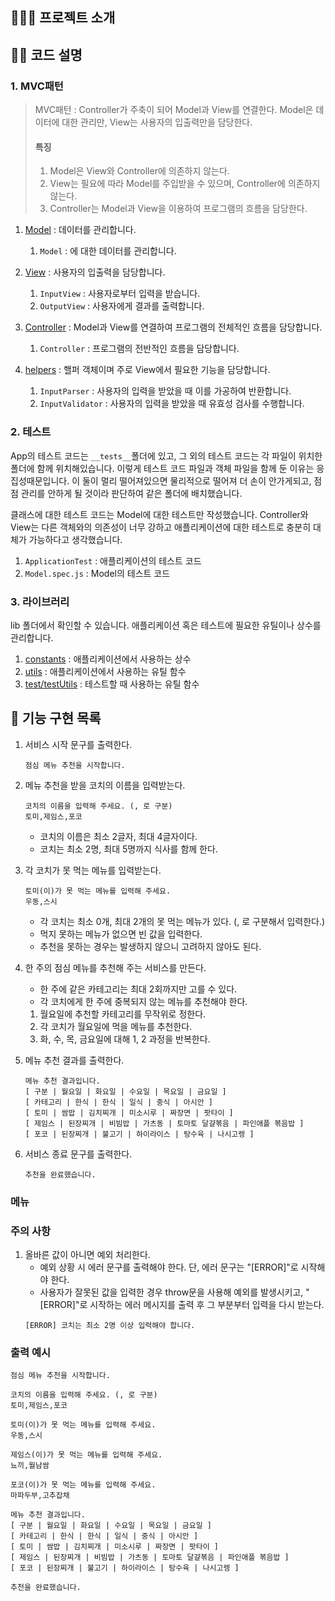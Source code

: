 ## 🏄🏼‍♂️ 프로젝트 소개

<!-- 어떤 프로젝트인지, 주요 기능이 무엇인지 작성한다. -->

## 🤸‍♀️ 코드 설명

### 1. MVC패턴

> MVC패턴
> : Controller가 주축이 되어 Model과 View를 연결한다. Model은 데이터에 대한 관리만, View는 사용자의 입출력만을 담당한다.
>
> #### 특징
>
> 1. Model은 View와 Controller에 의존하지 않는다.
> 2. View는 필요에 따라 Model를 주입받을 수 있으며, Controller에 의존하지 않는다.
> 3. Controller는 Model과 View을 이용하여 프로그램의 흐름을 담당한다.

1. [Model](./src/models/) : 데이터를 관리합니다.

   1. `Model` : 에 대한 데이터를 관리합니다.

2. [View](./src/views/) : 사용자의 입출력을 담당합니다.

   1. `InputView` : 사용자로부터 입력을 받습니다.
   2. `OutputView` : 사용자에게 결과를 출력합니다.

3. [Controller](./src/controllers/) : Model과 View를 연결하여 프로그램의 전체적인 흐름을 담당합니다.

   1. `Controller` : 프로그램의 전반적인 흐름을 담당합니다.

4. [helpers](./src/helpers/) : 핼퍼 객체이며 주로 View에서 필요한 기능을 담당합니다.
   1. `InputParser` : 사용자의 입력을 받았을 때 이를 가공하여 반환합니다.
   2. `InputValidator` : 사용자의 입력을 받았을 때 유효성 검사를 수행합니다.

### 2. 테스트

App의 테스트 코드는 `__tests__`폴더에 있고, 그 외의 테스트 코드는 각 파일이 위치한 폴더에 함께 위치해있습니다. 이렇게 테스트 코드 파일과 객체 파일을 함께 둔 이유는 응집성때문입니다. 이 둘이 멀리 떨어져있으면 물리적으로 떨어져 더 손이 안가게되고, 점점 관리를 안하게 될 것이라 판단하여 같은 폴더에 배치했습니다.

클래스에 대한 테스트 코드는 Model에 대한 테스트만 작성했습니다. Controller와 View는 다른 객체와의 의존성이 너무 강하고 애플리케이션에 대한 테스트로 충분히 대체가 가능하다고 생각했습니다.

1. `ApplicationTest` : 애플리케이션의 테스트 코드
2. `Model.spec.js` : Model의 테스트 코드

### 3. 라이브러리

lib 폴더에서 확인할 수 있습니다. 애플리케이션 혹은 테스트에 필요한 유틸이나 상수를 관리합니다.

1. [constants](./src/lib/constants.js) : 애플리케이션에서 사용하는 상수
2. [utils](./src/lib/utils.js) : 애플리케이션에서 사용하는 유틸 함수
3. [test/testUtils](./src/lib/testUtils.js) : 테스트할 때 사용하는 유틸 함수

## 🔨 기능 구현 목록

1. 서비스 시작 문구를 출력한다.
   ```
   점심 메뉴 추천을 시작합니다.
   ```
2. 메뉴 추천을 받을 코치의 이름을 입력받는다.

   ```
   코치의 이름을 입력해 주세요. (, 로 구분)
   토미,제임스,포코
   ```

   - 코치의 이름은 최소 2글자, 최대 4글자이다.
   - 코치는 최소 2명, 최대 5명까지 식사를 함께 한다.

3. 각 코치가 못 먹는 메뉴를 입력받는다.
   ```
   토미(이)가 못 먹는 메뉴를 입력해 주세요.
   우동,스시
   ```
   - 각 코치는 최소 0개, 최대 2개의 못 먹는 메뉴가 있다. (, 로 구분해서 입력한다.)
   - 먹지 못하는 메뉴가 없으면 빈 값을 입력한다.
   - 추천을 못하는 경우는 발생하지 않으니 고려하지 않아도 된다.
4. 한 주의 점심 메뉴를 추천해 주는 서비스를 만든다.
   - 한 주에 같은 카테고리는 최대 2회까지만 고를 수 있다.
   - 각 코치에게 한 주에 중복되지 않는 메뉴를 추천해야 한다.
   1. 월요일에 추천할 카테고리를 무작위로 정한다.
   2. 각 코치가 월요일에 먹을 메뉴를 추천한다.
   3. 화, 수, 목, 금요일에 대해 1, 2 과정을 반복한다.
5. 메뉴 추천 결과를 출력한다.

   ```
   메뉴 추천 결과입니다.
   [ 구분 | 월요일 | 화요일 | 수요일 | 목요일 | 금요일 ]
   [ 카테고리 | 한식 | 한식 | 일식 | 중식 | 아시안 ]
   [ 토미 | 쌈밥 | 김치찌개 | 미소시루 | 짜장면 | 팟타이 ]
   [ 제임스 | 된장찌개 | 비빔밥 | 가츠동 | 토마토 달걀볶음 | 파인애플 볶음밥 ]
   [ 포코 | 된장찌개 | 불고기 | 하이라이스 | 탕수육 | 나시고렝 ]

   ```

6. 서비스 종료 문구를 출력한다.
   ```
   추천을 완료했습니다.
   ```

### 메뉴

### 주의 사항

1. 올바른 값이 아니면 예외 처리한다.
   - 예외 상황 시 에러 문구를 출력해야 한다. 단, 에러 문구는 "[ERROR]"로 시작해야 한다.
   - 사용자가 잘못된 값을 입력한 경우 throw문을 사용해 예외를 발생시키고, "[ERROR]"로 시작하는 에러 메시지를 출력 후 그 부분부터 입력을 다시 받는다.
   ```
   [ERROR] 코치는 최소 2명 이상 입력해야 합니다.
   ```

### 출력 예시

```
점심 메뉴 추천을 시작합니다.

코치의 이름을 입력해 주세요. (, 로 구분)
토미,제임스,포코

토미(이)가 못 먹는 메뉴를 입력해 주세요.
우동,스시

제임스(이)가 못 먹는 메뉴를 입력해 주세요.
뇨끼,월남쌈

포코(이)가 못 먹는 메뉴를 입력해 주세요.
마파두부,고추잡채

메뉴 추천 결과입니다.
[ 구분 | 월요일 | 화요일 | 수요일 | 목요일 | 금요일 ]
[ 카테고리 | 한식 | 한식 | 일식 | 중식 | 아시안 ]
[ 토미 | 쌈밥 | 김치찌개 | 미소시루 | 짜장면 | 팟타이 ]
[ 제임스 | 된장찌개 | 비빔밥 | 가츠동 | 토마토 달걀볶음 | 파인애플 볶음밥 ]
[ 포코 | 된장찌개 | 불고기 | 하이라이스 | 탕수육 | 나시고렝 ]

추천을 완료했습니다.

```
